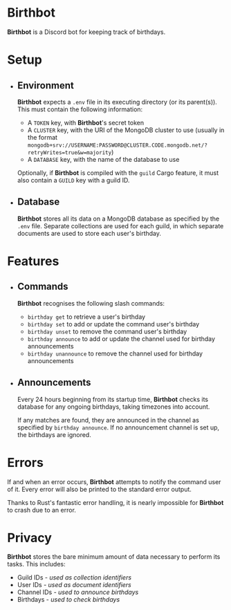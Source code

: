 # Birthbot

**Birthbot** is a Discord bot for keeping track of birthdays.

# Setup

- ## Environment

  **Birthbot** expects a `.env` file in its executing directory (or its parent(s)).
  This must contain the following information:
  - A `TOKEN` key, with **Birthbot**'s secret token
  - A `CLUSTER` key, with the URI of the MongoDB cluster to use (usually in the format `mongodb+srv://USERNAME:PASSWORD@CLUSTER.CODE.mongodb.net/?retryWrites=true&w=majority`)
  - A `DATABASE` key, with the name of the database to use
  
  Optionally, if **Birthbot** is compiled with the `guild` Cargo feature, it must also contain a `GUILD` key with a guild ID.

- ## Database

  **Birthbot** stores all its data on a MongoDB database as specified by the `.env` file.
  Separate collections are used for each guild, in which separate documents are used to store each user's birthday.

# Features

- ## Commands

  **Birthbot** recognises the following slash commands:
    - `birthday get` to retrieve a user's birthday
    - `birthday set` to add or update the command user's birthday
    - `birthday unset` to remove the command user's birthday
    - `birthday announce` to add or update the channel used for birthday announcements
    - `birthday unannounce` to remove the channel used for birthday announcements

- ## Announcements

  Every 24 hours beginning from its startup time, **Birthbot** checks its database for any ongoing birthdays, taking timezones into account.

  If any matches are found, they are announced in the channel as specified by `birthday announce`.
  If no announcement channel is set up, the birthdays are ignored.

# Errors

If and when an error occurs, **Birthbot** attempts to notify the command user of it.
Every error will also be printed to the standard error output.

Thanks to Rust's fantastic error handling, it is nearly impossible for **Birthbot** to crash due to an error.

# Privacy

**Birthbot** stores the bare minimum amount of data necessary to perform its tasks.
This includes:
- Guild IDs - *used as collection identifiers*
- User IDs - *used as document identifiers*
- Channel IDs - *used to announce birthdays*
- Birthdays - *used to check birthdays*